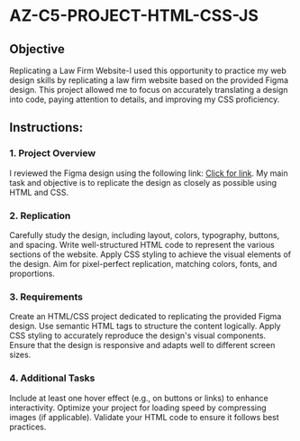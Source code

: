 # AZ-C5-PROJECT-HTML-CSS-JS

## Objective

Replicating a Law Firm Website-I used this opportunity to practice my web design skills by replicating a law firm website based on the provided Figma design. This project allowed me to focus on accurately translating a design into code, paying attention to details, and improving my CSS proficiency.

## Instructions:

### 1. Project Overview

I reviewed the Figma design using the following link: [Click for link](https://www.figma.com/file/QUreEf9IO2uhYH5ZKyAh0y/Law-firm-site?type=design&node-id=0-1&mode=design&t=zLcGAO8wFUNjAfN9-0).
My main task and objective is to replicate the design as closely as possible using HTML and CSS.

### 2. Replication

Carefully study the design, including layout, colors, typography, buttons, and spacing.
Write well-structured HTML code to represent the various sections of the website.
Apply CSS styling to achieve the visual elements of the design.
Aim for pixel-perfect replication, matching colors, fonts, and proportions.

### 3. Requirements

Create an HTML/CSS project dedicated to replicating the provided Figma design.
Use semantic HTML tags to structure the content logically.
Apply CSS styling to accurately reproduce the design's visual components.
Ensure that the design is responsive and adapts well to different screen sizes.

### 4. Additional Tasks

Include at least one hover effect (e.g., on buttons or links) to enhance interactivity.
Optimize your project for loading speed by compressing images (if applicable).
Validate your HTML code to ensure it follows best practices.
